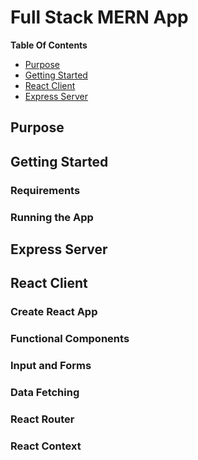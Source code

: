 # Full Stack MERN App

**Table Of Contents**
-  [Purpose](#purpose)
-  [Getting Started](#getting-started)
-  [React Client](#react-client)
-  [Express Server](#express-server)

## Purpose

## Getting Started

### Requirements

### Running the App

## Express Server

## React Client

### Create React App
### Functional Components
### Input and Forms
### Data Fetching
### React Router
### React Context
